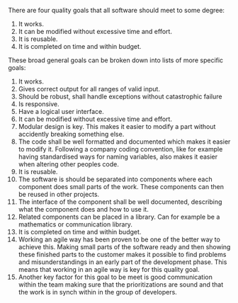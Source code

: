 There are four quality goals that all software should meet to some degree:

1. It works.  
2. It can be modified without excessive time and effort.  
3. It is reusable.  
4. It is completed on time and within budget.  

These broad general goals can be broken down into lists of more specific goals:

1. It works.
  1. Gives correct output for all ranges of valid input.
  2. Should be robust, shall handle exceptions without catastrophic failure
  3. Is responsive.
  4. Have a logical user interface.
2. It can be modified without excessive time and effort.
  1. Modular design is key. This makes it easier to modify a part without accidently breaking something else.
  2. The code shall be well formatted and documented which makes it easier to modify it. Following a company coding convention, like for example having standardised ways for naming variables, also makes it easier when altering other peoples code.
3. It is reusable.
  1. The software is should be separated into components where each component does small parts of the work. These components can then be reused in other projects.
  2. The interface of the component shall be well documented, describing what the component does and how to use it.
  3. Related components can be placed in a library. Can for example be a mathematics or communication library.
4. It is completed on time and within budget.
  1. Working an agile way has been proven to be one of the better way to achieve this. Making small parts of the software ready and then showing these finished parts to the customer makes it possible to find problems and misunderstandings in an early part of the development phase. This means that working in an agile way is key for this quality goal.
  2. Another key factor for this goal to be meet is good communication within the team making sure that the prioritizations are sound and that the work is in synch within in the group of developers.
